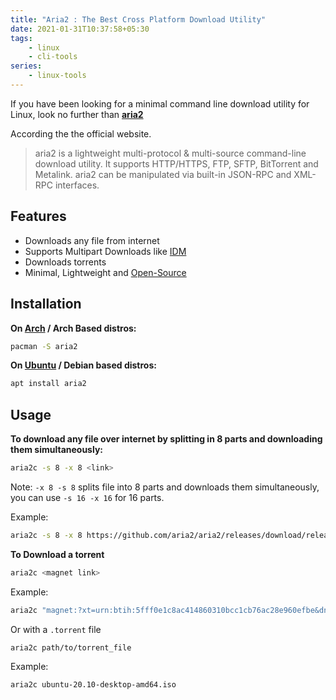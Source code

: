 ```yaml
---
title: "Aria2 : The Best Cross Platform Download Utility"
date: 2021-01-31T10:37:58+05:30
tags:
    - linux
    - cli-tools
series:
    - linux-tools
---
```


If you have been looking for a minimal command line download utility for Linux, look no further than **[aria2](https://aria2.github.io/)**

According the the official website.

> aria2 is a lightweight multi-protocol & multi-source command-line download utility. It supports HTTP/HTTPS, FTP, SFTP, BitTorrent and Metalink. aria2 can be manipulated via built-in JSON-RPC and XML-RPC interfaces.

## Features

-   Downloads any file from internet
-   Supports Multipart Downloads like [IDM](https://internetdownloadmanager.com)
-   Downloads torrents
-   Minimal, Lightweight and [Open-Source](https://github.com/aria2/aria2)

## Installation

**On [Arch](https://archlinux.org) / Arch Based distros:**

```bash
pacman -S aria2
```

**On [Ubuntu](https://ubuntu.com) / Debian based distros:**

```bash
apt install aria2
```

## Usage

**To download any file over internet by splitting in 8 parts and downloading them simultaneously:**

```bash
aria2c -s 8 -x 8 <link>
```

Note: `-x 8 -s 8` splits file into 8 parts and downloads them simultaneously, you can use `-s 16 -x 16` for 16 parts.

Example:

```bash
aria2c -s 8 -x 8 https://github.com/aria2/aria2/releases/download/release-1.35.0/aria2-1.35.0.tar.gz
```

**To Download a torrent**

```bash
aria2c <magnet link>
```

Example:

```bash
aria2c "magnet:?xt=urn:btih:5fff0e1c8ac414860310bcc1cb76ac28e960efbe&dn=ubuntu-20.10-desktop-amd64.iso"
```

Or with a `.torrent` file

```bash
aria2c path/to/torrent_file
```

Example:

```bash
aria2c ubuntu-20.10-desktop-amd64.iso
```
